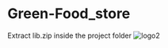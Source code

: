 # Green-Food_store
Extract lib.zip inside the project folder
![logo2](https://github.com/user-attachments/assets/2cc0b036-2012-4acb-a90a-44317fb8f480)
